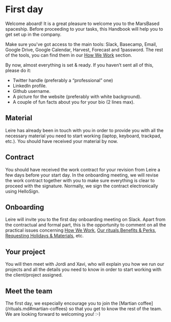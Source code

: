 # First day

Welcome aboard! It is a great pleasure to welcome you to the MarsBased spaceship. Before proceeding to your tasks, this Handbook will help you to get set up in the company.

Make sure you've got access to the main tools: Slack, Basecamp, Email, Google Drive, Google Calendar, Harvest, Forecast and 1password. The rest of the tools, you can find them in our [How We Work](/howwework.md) section.

By now, almost everything is set & ready. If you haven’t sent all of this, please do it:

* Twitter handle (preferably a “professional” one)
* LinkedIn profile.
* Github username.
* A picture for the website (preferably with white background).
* A couple of fun facts about you for your bio (2 lines max).

## Material

Leire has already been in touch with you in order to provide you with all the necessary material you need to start working (laptop, keyboard, trackpad, etc.). You should have received your material by now.

## Contract

You should have received the work contract for your revision from Leire a few days before your start day. In the onboarding meeting, we will revise the work contract together with you to make sure everything is clear to proceed with the signature. Normally, we sign the contract electronically using HelloSign.

## Onboarding

Leire will invite you to the first day onboarding meeting on Slack. Apart from the contractual and formal part, this is the opportunity to comment on all the practical issues concerning [How We Work](/howwework.md), [Our rituals](/rituals.md),[Benefits & Perks](/benefits.md), [Requesting Holidays & Materials](/holidaysmaterials.md), etc.

## Your project

You will then meet with Jordi and Xavi, who will explain you how we run our projects and all the details you need to know in order to start working with the client/project assigned.

## Meet the team

The first day, we especially encourage you to join the [Martian coffee] (/rituals.md#martian-coffees) so that you get to know the rest of the team. We are looking forward to welcoming you! :-)

